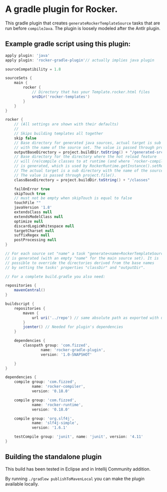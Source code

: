 # A gradle plugin for Rocker.

This gradle plugin that creates `generateRockerTemplateSource` tasks that are 
run before `compileJava`. The plugin is loosely modeled after the Antlr plugin.

## Example gradle script using this plugin:

```groovy
apply plugin: 'java'
apply plugin: 'rocker-gradle-plugin'// actually implies java plugin

sourceCompatibility = 1.8

sourceSets {
    main {
        rocker {
            // Directory that has your Template.rocker.html files
            srcDir('rocker-templates')
        }
    }
}

rocker {
    // (All settings are shown with their defaults)
    // 
    // Skips building templates all together
    skip false
    // Base directory for generated java sources, actual target is sub directory 
    // with the name of the source set. The value is passed through project.file(). 
    outputBaseDirectory = project.buildDir.toString() + "/generated-src/rocker"
    // Base directory for the directory where the hot reload feature 
    // will (re)compile classes to at runtime (and where `rocker-compiler.conf`
    // is generated, which is used by RockerRuntime.getInstance().setReloading(true)).
    // The actual target is a sub directory with the name of the source set. 
    // The value is passed through project.file().
    classBaseDirectory = project.buildDir.toString() + "/classes"

    failOnError true
    skipTouch true
    // must not be empty when skipTouch is equal to false
    touchFile ""
    javaVersion '1.8'
    extendsClass null
    extendsModelClass null
    optimize null
    discardLogicWhitespace null
    targetCharset null
    suffixRegex null
    postProcessing null
}

// For each source set "name" a task "generate<name>RockerTemplateSource"
// is generated (with an empty "name" for the main source set). It is
// possible to override the directories derived from the base names
// by setting the tasks' properties "classDir" and "outputDir".

// For a complete build.gradle you also need:

repositories {
    mavenCentral()
}

buildscript {
    repositories {
        maven {
            url uri('../repo') // same absolute path as exported with uploadArchives
        }
        jcenter() // Needed for plugin's dependencies
    }

    dependencies {
        classpath group: 'com.fizzed',
                name: 'rocker-gradle-plugin',
                version: '1.0-SNAPSHOT'

    }
}

dependencies {
    compile group: 'com.fizzed',
            name: 'rocker-compiler',
            version: '0.18.0'

    compile group: 'com.fizzed',
            name: 'rocker-runtime',
            version: '0.18.0'

    compile group: 'org.slf4j',
            name: 'slf4j-simple',
            version: '1.6.1'

    testCompile group: 'junit', name: 'junit', version: '4.11'
}
```

## Building the standalone plugin
This build has been tested in Eclipse and in Intellij Community addition.

By running `./gradlew publishToMavenLocal` you can make the plugin available
locally.
